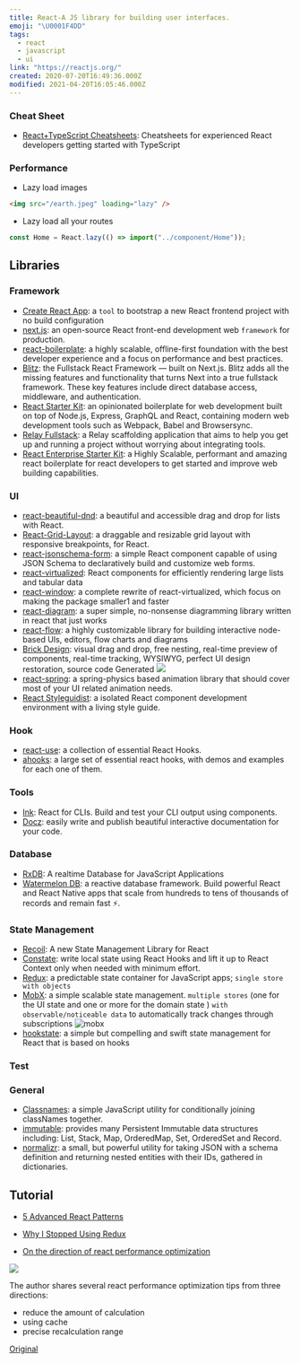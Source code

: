 ```yaml
---
title: React-A JS library for building user interfaces.
emoji: "\U0001F4DD"
tags:
  - react
  - javascript
  - ui
link: "https://reactjs.org/"
created: 2020-07-20T16:49:36.000Z
modified: 2021-04-20T16:05:46.000Z
---
```


### Cheat Sheet

- [React+TypeScript Cheatsheets](https://github.com/typescript-cheatsheets/react): Cheatsheets for experienced React developers getting started with TypeScript

### Performance

- Lazy load images

```html
<img src="/earth.jpeg" loading="lazy" />
```

- Lazy load all your routes

```jsx
const Home = React.lazy(() => import("../component/Home"));
```

## Libraries

### Framework

- [Create React App](https://github.com/facebook/create-react-app): a `tool` to bootstrap a new React frontend project with no build configuration
- [next.js](https://github.com/vercel/next.js): an open-source React front-end development web `framework` for production.
- [react-boilerplate](react-boilerplate): a highly scalable, offline-first foundation with the best developer experience and a focus on performance and best practices.
- [Blitz](https://github.com/blitz-js/blitz): the Fullstack React Framework — built on Next.js. Blitz adds all the missing features and functionality that turns Next into a true fullstack framework. These key features include direct database access, middleware, and authentication.
- [React Starter Kit](https://github.com/kriasoft/react-starter-kit): an opinionated boilerplate for web development built on top of Node.js, Express, GraphQL and React, containing modern web development tools such as Webpack, Babel and Browsersync.
- [Relay Fullstack](https://github.com/lvarayut/relay-fullstack): a Relay scaffolding application that aims to help you get up and running a project without worrying about integrating tools.
- [React Enterprise Starter Kit](https://github.com/anandgupta193/react-enterprise-starter-kit): a Highly Scalable, performant and amazing react boilerplate for react developers to get started and improve web building capabilities.

### UI

- [react-beautiful-dnd](https://github.com/atlassian/react-beautiful-dnd): a beautiful and accessible drag and drop for lists with React.
- [React-Grid-Layout](https://github.com/react-grid-layout/react-grid-layout): a draggable and resizable grid layout with responsive breakpoints, for React.
- [react-jsonschema-form](https://github.com/rjsf-team/react-jsonschema-form): a simple React component capable of using JSON Schema to declaratively build and customize web forms.
- [react-virtualized](https://github.com/bvaughn/react-virtualized): React components for efficiently rendering large lists and tabular data
- [react-window](https://github.com/bvaughn/react-window): a complete rewrite of react-virtualized, which focus on making the package smaller1 and faster
- [react-diagram](https://github.com/projectstorm/react-diagrams): a super simple, no-nonsense diagramming library written in react that just works
- [react-flow](https://github.com/wbkd/react-flow): a highly customizable library for building interactive node-based UIs, editors, flow charts and diagrams
- [Brick Design](https://github.com/brick-design/react-visual-editor): visual drag and drop, free nesting, real-time preview of components, real-time tracking, WYSIWYG, perfect UI design restoration, source code Generated
  ![](https://user-images.githubusercontent.com/15995127/85188005-7e4de100-b2d6-11ea-9441-2bd5570b14a9.gif)
- [react-spring](https://github.com/pmndrs/react-spring): a spring-physics based animation library that should cover most of your UI related animation needs.
- [React Styleguidist](https://github.com/styleguidist/react-styleguidist): a isolated React component development environment with a living style guide.

### Hook

- [react-use](https://github.com/streamich/react-use): a collection of essential React Hooks.
- [ahooks](https://github.com/alibaba/hooks): a large set of essential react hooks, with demos and examples for each one of them.

### Tools

- [Ink](https://github.com/vadimdemedes/ink): React for CLIs. Build and test your CLI output using components.
- [Docz](https://github.com/doczjs/docz/): easily write and publish beautiful interactive documentation for your code.

### Database

- [RxDB](https://github.com/pubkey/rxdb): A realtime Database for JavaScript Applications
- [Watermelon DB](https://github.com/Nozbe/WatermelonDB): a reactive database framework. Build powerful React and React Native apps that scale from hundreds to tens of thousands of records and remain fast ⚡️.

### State Management

- [Recoil](https://github.com/facebookexperimental/Recoil): A new State Management Library for React
- [Constate](https://github.com/diegohaz/constate): write local state using React Hooks and lift it up to React Context only when needed with minimum effort.
- [Redux](https://github.com/reduxjs/redux): a predictable state container for JavaScript apps; `single store with objects`
- [MobX](https://github.com/mobxjs/mobx): a simple scalable state management. `multiple stores` (one for the UI state and one or more for the domain state ) `with observable/noticeable data` to automatically track changes through subscriptions
  ![mobx](https://mobx.js.org/assets/getting-started-assets/overview.png)
- [hookstate](https://github.com/avkonst/hookstate): a simple but compelling and swift state management for React that is based on hooks

### Test

### General

- [Classnames](https://github.com/JedWatson/classnames): a simple JavaScript utility for conditionally joining classNames together.
- [immutable](https://github.com/immutable-js/immutable-js): provides many Persistent Immutable data structures including: List, Stack, Map, OrderedMap, Set, OrderedSet and Record.
- [normalizr](https://github.com/paularmstrong/normalizr): a small, but powerful utility for taking JSON with a schema definition and returning nested entities with their IDs, gathered in dictionaries.

## Tutorial

- [5 Advanced React Patterns](https://javascript.plainenglish.io/5-advanced-react-patterns-a6b7624267a6)

- [Why I Stopped Using Redux](https://dev.to/g_abud/why-i-quit-redux-1knl)

- [On the direction of react performance optimization](https://developpaper.com/on-the-direction-of-react-performance-optimization/)

![](https://imgs.developpaper.com/imgs/vl.png)

The author shares several react performance optimization tips from three directions:

- reduce the amount of calculation
- using cache
- precise recalculation range

[Original](https://zhuanlan.zhihu.com/p/74229420)
